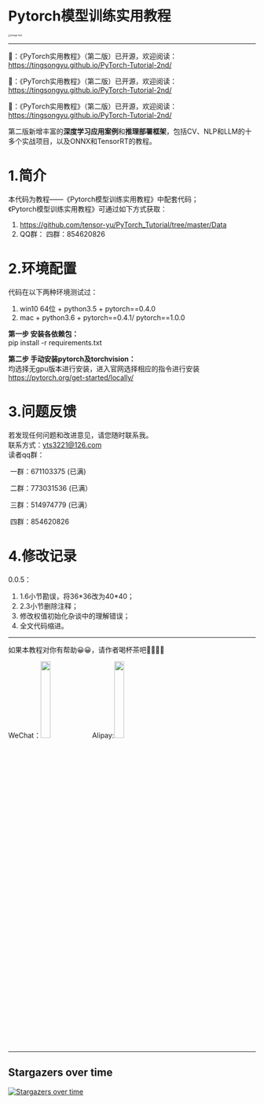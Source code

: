 ﻿# Pytorch模型训练实用教程
<img src="./Data/cover.png" alt="Image text" style="zoom:33%;" />

---

📢：《PyTorch实用教程》（第二版）已开源，欢迎阅读：https://tingsongyu.github.io/PyTorch-Tutorial-2nd/

📢：《PyTorch实用教程》（第二版）已开源，欢迎阅读：https://tingsongyu.github.io/PyTorch-Tutorial-2nd/

📢：《PyTorch实用教程》（第二版）已开源，欢迎阅读：https://tingsongyu.github.io/PyTorch-Tutorial-2nd/

第二版新增丰富的**深度学习应用案例**和**推理部署框架**，包括CV、NLP和LLM的十多个实战项目，以及ONNX和TensorRT的教程。

# 1.简介

本代码为教程——《Pytorch模型训练实用教程》中配套代码；<br/>
《Pytorch模型训练实用教程》可通过如下方式获取：<br/>

1. https://github.com/tensor-yu/PyTorch_Tutorial/tree/master/Data<br/>
2. QQ群： 四群：854620826  <br/>


# 2.环境配置
代码在以下两种环境测试过：<br/>
1. win10 64位 + python3.5 + pytorch==0.4.0 <br/>
2. mac + python3.6 + pytorch==0.4.1/ pytorch==1.0.0 <br/>

**第一步 安装各依赖包：**<br/>
pip install -r requirements.txt

**第二步 手动安装pytorch及torchvision：**<br/>
均选择无gpu版本进行安装，进入官网选择相应的指令进行安装
https://pytorch.org/get-started/locally/


# 3.问题反馈
若发现任何问题和改进意见，请您随时联系我。<br/>
联系方式：yts3221@126.com<br/>
读者qq群：

​	一群：671103375 (已满)  <br/>

​	二群：773031536 (已满）<br/>

​    三群：514974779 (已满）<br/>

​    四群：854620826

# 4.修改记录
0.0.5：
1. 1.6小节勘误，将36\*36改为40\*40；
2. 2.3小节删除注释；
3. 修改权值初始化杂谈中的理解错误；
4. 全文代码缩进。

---

如果本教程对你有帮助😀😀，请作者喝杯茶吧🍵🍵🥂🥂

WeChat：<img src="https://github.com/TingsongYu/PyTorch_Tutorial/raw/master/Data/wechat.jpg" style="width:20%;"/>               Alipay:<img src="https://github.com/TingsongYu/PyTorch_Tutorial/raw/master/Data/alipay.jpg" style="width:20%;"/>





---


## Stargazers over time

[![Stargazers over time](https://starchart.cc/TingsongYu/PyTorch_Tutorial.svg)](https://starchart.cc/TingsongYu/PyTorch_Tutorial)
